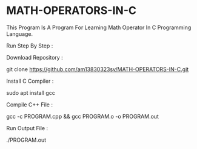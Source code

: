 # MATH-OPERATORS-IN-C

This Program Is A Program For Learning Math Operator In C Programming Language.

Run Step By Step :

Download Repository :

git clone https://github.com/am13830323sv/MATH-OPERATORS-IN-C.git

Install C Compiler :

sudo apt install gcc

Compile C++ File :

gcc -c PROGRAM.cpp && gcc PROGRAM.o -o PROGRAM.out

Run Output File :

./PROGRAM.out
